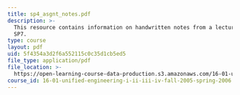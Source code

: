 ```yaml
---
title: sp4_asgnt_notes.pdf
description: >-
  This resource contains information on handwritten notes from a lecture for
  SP7.
type: course
layout: pdf
uid: 5f4354a3d2f6a552115c0c35d1cb5ed5
file_type: application/pdf
file_location: >-
  https://open-learning-course-data-production.s3.amazonaws.com/16-01-unified-engineering-i-ii-iii-iv-fall-2005-spring-2006/5f4354a3d2f6a552115c0c35d1cb5ed5_sp4_asgnt_notes.pdf
course_id: 16-01-unified-engineering-i-ii-iii-iv-fall-2005-spring-2006
---
```

